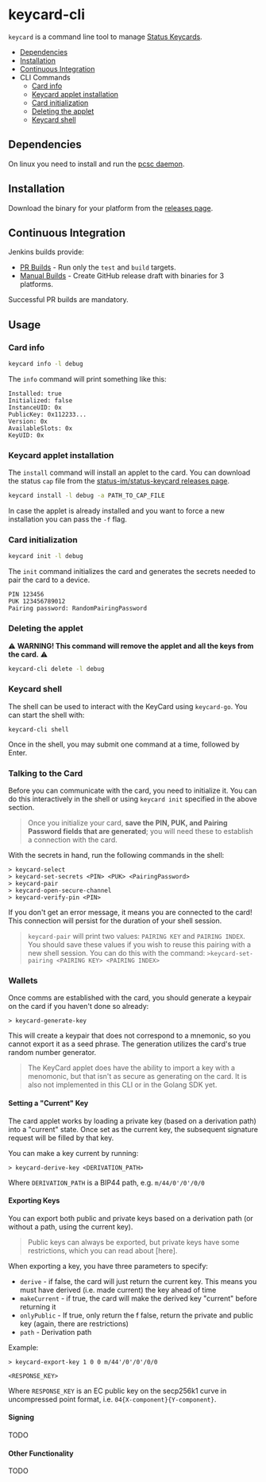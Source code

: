 # keycard-cli

`keycard` is a command line tool to manage [Status Keycards](https://github.com/status-im/status-keycard).

* [Dependencies](#dependencies)
* [Installation](#installation)
* [Continuous Integration](#continuous-integration)
* CLI Commands
  * [Card info](#card-info)
  * [Keycard applet installation](#keycard-applet-installation)
  * [Card initialization](#card-initialization)
  * [Deleting the applet](#deleting-the-applet)
  * [Keycard shell](#keycard-shell)

## Dependencies

On linux you need to install and run the [pcsc daemon](https://linux.die.net/man/8/pcscd).

## Installation

Download the binary for your platform from the [releases page](https://github.com/status-im/keycard-cli/releases).

## Continuous Integration

Jenkins builds provide:

* [PR Builds](https://ci.status.im/job/status-keycard/job/prs/job/keycard-cli/) - Run only the `test` and `build` targets.
* [Manual Builds](https://ci.status.im/job/status-keycard/job/keycard-cli/) - Create GitHub release draft with binaries for 3 platforms.

Successful PR builds are mandatory.

## Usage

### Card info

```bash
keycard info -l debug
```

The `info` command will print something like this:

```
Installed: true
Initialized: false
InstanceUID: 0x
PublicKey: 0x112233...
Version: 0x
AvailableSlots: 0x
KeyUID: 0x
```
### Keycard applet installation

The `install` command will install an applet to the card.
You can download the status `cap` file from the [status-im/status-keycard releases page](https://github.com/status-im/status-keycard/releases).

```bash
keycard install -l debug -a PATH_TO_CAP_FILE
```

In case the applet is already installed and you want to force a new installation you can pass the `-f` flag.


### Card initialization


```bash
keycard init -l debug
```

The `init` command initializes the card and generates the secrets needed to pair the card to a device.

```
PIN 123456
PUK 123456789012
Pairing password: RandomPairingPassword
```

### Deleting the applet

:warning: **WARNING! This command will remove the applet and all the keys from the card.** :warning:

```bash
keycard-cli delete -l debug
```

### Keycard shell

The shell can be used to interact with the KeyCard using `keycard-go`. You can start the shell with:

```
keycard-cli shell
```

Once in the shell, you may submit one command at a time, followed by Enter.

### Talking to the Card

Before you can communicate with the card, you need to initialize it. You can do this interactively in the shell or using `keycard init` specified in the above section.

> Once you initialize your card, **save the PIN, PUK, and Pairing Password fields that are generated**; you will need these to establish a connection with the card.

With the secrets in hand, run the following commands in the shell:

```
> keycard-select
> keycard-set-secrets <PIN> <PUK> <PairingPassword>
> keycard-pair
> keycard-open-secure-channel
> keycard-verify-pin <PIN>
```

If you don't get an error message, it means you are connected to the card! This connection will persist for the duration of your shell session.

> `keycard-pair` will print two values: `PAIRING KEY` and `PAIRING INDEX`. You should save these values if you wish to reuse this pairing with a new shell session. You can do this with the command: `>keycard-set-pairing <PAIRING KEY> <PAIRING INDEX>`

### Wallets

Once comms are established with the card, you should generate a keypair on the card if you haven't done so already:

```
> keycard-generate-key
```

This will create a keypair that does not correspond to a mnemonic, so you cannot export it as a seed phrase. The generation utilizes the card's true random number generator.

> The KeyCard applet does have the ability to import a key with a menomonic, but that isn't as secure as generating on the card. It is also not implemented in this CLI or in the Golang SDK yet.

#### Setting a "Current" Key

The card applet works by loading a private key (based on a derivation path) into a "current" state. Once set as the current key, the subsequent signature request will be filled by that key.

You can make a key current by running:

```
> keycard-derive-key <DERIVATION_PATH>
```

Where `DERIVATION_PATH` is a BIP44 path, e.g. `m/44/0'/0'/0/0`

#### Exporting Keys

You can export both public and private keys based on a derivation path (or without a path, using the current key).

> Public keys can always be exported, but private keys have some restrictions, which you can read about [here].

When exporting a key, you have three parameters to specify:

* `derive` - if false, the card will just return the current key. This means you must have derived (i.e. made current) the key ahead of time
* `makeCurrent` - if true, the card will make the derived key "current" before returning it
* `onlyPublic` - If true, only return the f false, return the private and public key (again, there are restrictions)
* `path` - Derivation path

Example:

```
> keycard-export-key 1 0 0 m/44'/0'/0'/0/0

<RESPONSE_KEY>
```

Where `RESPONSE_KEY` is an EC public key on the secp256k1 curve in uncompressed point format, i.e. `04{X-component}{Y-component}`.

#### Signing

TODO

#### Other Functionality

TODO
